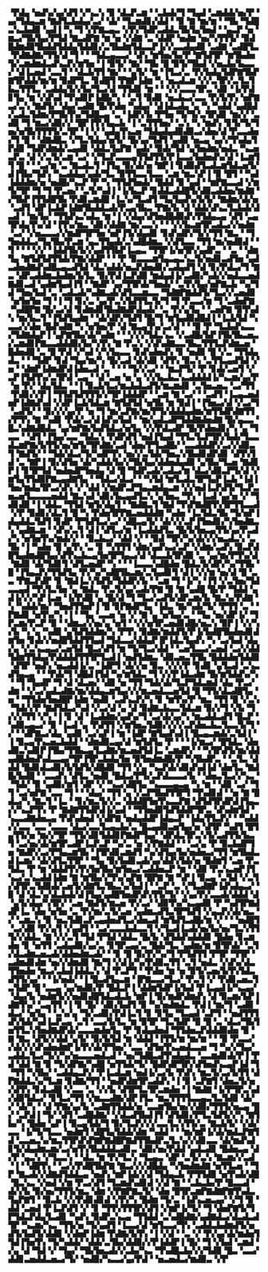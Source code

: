 ▝▛▟▄▝▅▟▚▞▄▞▟▜▝▞▚▃▚▝▉▝▟▃▛▃▆▝▝▃▙▟▞▜▝▜▄▟▝▃▆▟▟▞▅▞▛▝▄▞▜▟▄▃▆▝▇▟▜▃▙▟▄▞▃▞▝▟▞▝▜▃▆▟▊▞▟▟▝▝▉▝▇▝▆▞▆▝▝▜▙▝▜▟█▃▚▃▙▟▉▝▄▟▐▝▚▝▜▝▞▛▇▃▄▃▝▞▛▞▜▟▛▃▟▟▃▜▙▜▄▜▅▟▝▝▄▃▛▝▅▝▆▃▞▜▙▜▄▞▛▜▟▝▇▃▟▛▇▝▆▝▅▝▞▟▇▝▃▝▟▟▛▝▅▟▆▝▅▞▚▜▜▜▞▝▉▟█▟▆▟▉▜▙▟▟▜▟▟▄▜▟▟▊▞▃▜▙▟▆▜▟▃▃▛▐▞▞▃▃▟▄▟▉▝▃▟▇▝▃▟█▜▃▝▛▟▇▟▇▞▜▜▞▟▝▜▝▝▝▜▟▃▄▃▃▞▝▟▚▝▆▜▅▞▙▞▛▝▇▜▟▜▛▝▆▜▙▟▅▜▞▃▆▟▆▟▃▟▚▃▛▞▆▜▅▝▐▝▉▜▞▝▇▞▝▜▙▝█▝▉▜▞▜▙▟▝▞▅▃▙▞▙▃▃▞▝▟▐▃▅▟▝▃▃▜▝▝▟▃▙▜▜▝▇▞▝▝▄▜▞▝▆▝▐▜▃▞▃▝▛▞▙▟▄▜▟▛▇▜▙▛▇▜▛▟▟▞▆▞▆▝▉▟▛▜▃▝▊▟█▜▝▛▇▛▐▟▆▝▚▝▅▃▟▃▆▝▞▞▃▜▛▞▃▜▃▜▙▃▜▜▜▃▝▃▟▟▄▜▞▞▙▞▜▃▞▟▝▜▜▟▊▝▆▝▝▝▞▞▃▃▃▜▛▃▝▟▊▝▐▞▛▟▊▜▄▝▆▝▞▟▚▟▝▜▚▟▊▛▐▟█▞▚▝▝▃▜▝▉▟▊▝▅▃▙▃▞▃▃▝▛▞▙▜▚▝▅▛▇▃▞▃▚▝▇▟▜▞▝▟▄▞▃▟▇▝█▞▛▟▅▝▚▟▄▞▝▟▐▟▃▟▄▝▄▝▚▝▚▟▟▝▄▟█▟▞▃▟▃▜▟▆▞▛▜▙▜▚▞▜▟█▃▄▝▃▝▐▟▛▞▙▝▛▜▅▝▜▞▜▞▃▜▛▟▊▝▆▞▞▝▃▟▉▝▜▝▆▃▞▟▉▞▞▝█▛▐▜▚▜▄▃▙▝▐▝▃▜▜▜▅▞▝▃▚▝▚▝▆▟▚▝▊▜▞▜▞▜▅▞▅▜▙▜▜▜▜▞▃▜▛▝▐▝▞▝▄▟▄▜▚▃▅▝▜▟▄▟▄▟▉▟▉▃▞▟▅▞▟▝▛▃▃▟▅▞▜▝█▝▝▟▇▟█▃▝▞▜▃▜▟▄▞▅▜▞▝█▞▄▞▜▟▜▝▄▟▉▝▅▃▄▝▄▞▞▜▚▟▄▜▛▟▉▝▜▟▛▟▆▟▞▃▄▟▊▝▟▟▃▜▄▛▇▝▄▟▞▝▉▟▞▜▟▝▄▜▅▟▆▞▅▟▃▝▚▃▅▃▛▃▝▟▝▞▃▜▞▃▆▝▃▞▝▞▜▃▛▃▃▃▄▜▜▟▜▜▞▛▐▃▃▞▙▟▅▟▚▞▟▝▐▃▆▜▜▝█▝▝▝▃▞▆▝▃▝▇▃▟▃▜▝▐▜▄▝▉▞▟▞▅▝▇▛▐▝▊▟▉▟▜▃▟▃▆▜▟▃▅▜▞▟▐▜▙▞▜▟▚▝▚▃▟▟▄▞▄▟▞▜▃▝▉▜▜▃▃▜▃▃▝▃▆▝▆▃▚▛▐▝▉▝█▜▝▝▚▟▐▟▟▟▆▞▅▝▅▟█▞▚▃▛▝▛▝▚▝▜▜▟▜▅▟▞▝█▟▟▝▉▝▄▟▝▝▆▛▇▃▃▟▝▞▆▜▞▜▛▝▜▝▜▝▛▃▅▞▝▃▜▞▚▟▐▝▐▞▙▃▛▝▊▟▟▃▟▟█▜▞▟▉▃▟▟▅▞▆▟▇▝▞▜▙▛▐▜▜▟█▜▙▝▛▟▊▃▆▟█▝▐▃▚▞▜▃▟▜▝▜▄▜▄▟▚▞▙▜▞▝▇▟▆▞▟▞▅▝▃▟▜▝▟▛▐▃▙▛▐▟▇▜▙▟▟▃▟▞▛▃▄▜▙▃▝▛▇▞▙▝▟▝▟▟▞▟▚▃▜▃▙▟▞▟▃▟▝▝▆▞▙▞▝▜▜▟▚▃▚▟▃▝▆▝▐▝▞▟▄▞▟▜▅▟█▟▉▟▚▜▜▟▄▃▄▝▟▜▝▃▄▜▛▟▄▜▚▞▟▝▐▜▚▞▆▃▝▟▊▞▟▟▇▝▆▞▃▃▚▝▝▝▞▞▙▃▆▜▛▃▟▃▞▞▅▟▆▝▃▞▝▞▅▃▃▃▞▞▆▟▛▜▛▜▅▝▅▛▐▜▞▟▄▟▊▝▊▟▚▟▛▞▜▞▞▜▜▝▇▃▝▝▜▜▅▟▟▃▞▜▄▜▙▞▛▃▆▝▄▃▜▜▄▟▞▃▚▟█▟▆▃▝▞▟▜▃▃▝▜▜▝▆▞▅▟▉▟▝▝▜▝▝▝▝▞▞▝▐▟▟▜▙▜▞▞▄▟▜▜▙▛▐▃▄▃▝▜▜▛▐▞▅▜▛▞▄▟▛▃▝▝▃▝▝▟▆▜▄▝▇▜▟▜▟▜▜▟▞▛▇▞▟▟▛▝▝▝▛▝▉▃▃▃▆▜▄▃▄▃▚▃▜▞▅▟▊▃▟▜▅▝▄▟▃▟▅▟▇▟▚▟█▃▄▃▟▜▟▝▟▃▚▟▟▞▅▃▛▟▅▟▊▞▃▟▄▟▜▝▟▝▊▞▛▟▃▞▜▝▇▃▝▟▛▃▟▟▆▃▙▟▆▞▙▜▃▝▉▞▛▟▐▃▛▟▉▝▆▟▄▟▐▞▃▟▉▞▚▟▞▞▅▟▃▃▅▟▇▟▊▃▟▝▄▟▆▜▄▟▐▜▝▝▇▟▛▝▄▞▜▜▛▟▞▜▅▟▞▝▃▜▚▜▄▞▅▛▇▃▙▝▚▞▜▟▝▜▅▞▙▟▝▃▝▃▟▃▟▞▚▟▇▃▟▞▟▜▃▃▆▃▃▝▜▟▇▛▇▟▟▜▞▜▃▞▞▃▅▟▉▝▅▜▅▜▅▝▜▝▐▝▜▝▊▞▃▝▄▞▛▃▚▜▟▜▜▃▜▞▜▝▜▝▛▃▃▞▆▝▜▝▃▟▅▛▇▝▚▟█▛▇▝█▞▃▞▟▝▊▟▆▟▊▜▙▟▇▟▛▟▄▟▞▝▃▝▛▞▄▜▄▝▝▃▅▛▇▝▉▜▚▟▚▝▆▞▙▃▜▝▐▜▟▜▄▟▆▝▝▟▞▟▛▞▜▟▜▝█▞▜▝▆▜▄▟▉▟█▟▐▝▐▃▙▜▟▝▚▃▃▞▞▟▅▝█▟▚▟▇▝▚▝▅▜▅▞▛▝▟▝▇▃▄▜▚▞▃▞▟▝▝▝▉▝▛▝▜▃▙▟▚▃▃▞▜▟▇▟▄▛▐▝▄▛▇▜▙▞▟▞▚▟▆▝▝▝▞▞▞▜▟▃▚▃▝▞▃▟█▞▙▛▐▜▙▜▙▃▅▃▞▃▆▟▊▛▇▃▃▟▟▟▉▞▙▞▚▜▚▝▇▝▛▃▚▝▞▟▚▟▇▃▃▜▙▃▜▜▜▃▛▟▆▃▅▝█▟▅▟█▝▃▝█▝▛▟▝▞▚▟▝▞▚▜▄▃▃▝▊▟▚▟▅▟▚▝▊▝▅▟▉▝█▝▞▃▝▜▜▟▄▟▃▝▝▝▜▟▛▝▊▟▝▜▄▞▆▞▚▝█▞▃▟▝▟▞▟▊▝▟▜▚▝▉▃▚▝▃▜▜▃▄▟▜▟▝▞▅▝▝▟▆▛▐▟▆▟▛▟▐▟▅▃▟▝▃▝▝▝▝▜▞▞▃▞▝▝▆▃▛▜▞▝▛▝▊▟▞▃▅▜▝▞▃▛▐▜▟▜▚▞▃▜▛▟▝▃▄▝▝▟▝▃▅▝▅▝▄▝▞▞▙▃▙▃▚▃▟▟▟▟▐▞▚▃▆▞▄▞▛▝▅▝▛▞▝▟▄▜▟▃▝▝▐▝▉▃▙▜▃▞▆▃▙▟▃▟▜▞▆▃▆▟▊▝▃▜▅▃▅▃▝▃▞▜▜▝▛▟▊▞▞▛▐▝▜▜▟▜▟▜▜▜▞▞▜▛▐▟▟▟▛▝▝▃▆▝▇▝▃▞▝▝▃▟▜▝▐▃▄▃▅▟▅▛▐▟▇▟▚▟▝▞▟▛▐▃▙▜▟▃▆▝▇▜▟▜▟▝▅▜▙▝▆▝▉▟▐▝▐▜▅▃▞▟▝▞▃▞▜▝▃▟▜▞▝▝▉▞▞▞▄▞▛▝▅▝▜▝▆▞▃▛▇▞▆▞▛▜▞▟▟▟▄▟▆▞▆▜▜▟▛▟▇▜▜▞▛▜▚▝▇▝▚▟▊▝▛▟▞▃▞▟▐▟▚▞▙▟▝▝▆▞▄▟▃▟▛▜▟▟▇▟▅▟▇▝█▞▄▃▃▝█▃▚▟▇▟█▟▃▝▄▞▆▛▇▞▙▟▜▟▃▞▅▜▄▝▞▞▛▟▃▟▛▝█▞▛▟▅▟▊▞▚▝▄▝▜▃▃▝▝▟▜▝▐▜▄▞▃▃▝▜▟▃▚▝▛▟▛▟▜▝▅▟▐▜▄▟▝▜▜▃▜▃▛▜▛▞▙▟▞▜▃▃▟▃▆▛▇▞▙▜▜▞▅▞▆▜▞▜▛▟▇▞▃▟▝▟▅▞▛▜▃▟█▞▝▃▃▟▟▟▛▞▃▞▞▟▉▃▜▝▇▟▜▞▝▝▜▟▞▟▃▞▜▞▚▟▛▜▚▝▅▞▞▃▜▟▞▜▅▃▚▜▙▟▊▟▛▟▊▝▟▜▚▜▟▝▃▝▇▛▐▝▉▞▟▜▅▝▟▞▚▟▟▞▙▞▞▜▙▜▄▞▟▟▅▟▄▟▉▝▄▜▙▞▜▃▅▝▇▟▊▛▐▝▊▜▛▜▟▝▅▟▅▟▛▜▅▟▄▝▟▝█▝▜▟▛▃▟▞▃▟▃▞▆▝▟▃▞▟▉▃▛▜▞▟▝▞▆▜▄▜▜▟▉▛▇▃▄▟▇▜▄▝▝▜▟▃▞▟▃▞▝▝▚▜▟▝▆▜▃▟▃▜▛▜▄▛▐▃▙▝▐▟▐▜▅▞▆▟▄▜▛▃▞▟▚▝▞▝▟▟▝▞▆▟▛▃▛▜▄▃▆▟▄▃▆▝▞▞▅▟▐▃▛▟▜▞▜▃▛▃▅▃▅▜▃▃▃▃▅▟▟▝▇▃▚▟▝▟▊▞▙▃▄▟▜▃▚▝▄▜▅▃▝▜▚▝▐▃▟▝▄▞▅▝▞▝▜▟▊▟▉▝▐▝▟▟▃▝▜▜▟▝▆▜▞▟▄▜▝▝▇▟▇▃▜▝▇▟▝▜▚▛▇▟█▜▚▜▛▜▜▃▃▟▝▞▛▝▉▟▊▞▟▃▜▝█▝▚▝▛▟▅▜▛▛▇▃▅▟▟▟▇▝▚▟▅▝▐▃▜▟▃▜▙▝▜▞▅▛▐▟▄▟▟▃▜▟▜▝▊▟▛▝▛▜▟▜▃▞▃▞▝▟█▃▄▜▞▝▟▞▞▞▃▛▐▜▅▟▊▞▚▜▅▟▇▃▚▝▄▟▇▃▆▝▝▟▚▞▃▜▝▟▐▝▟▜▃▞▆▝▐▃▟▟▟▜▃▝█▞▙▜▅▃▄▜▜▞▄▞▛▃▟▞▚▝▅▜▅▜▚▞▆▟▞▞▝▝▉▃▙▃▞▝▟▟▝▞▝▝▉▟▝▜▛▞▚▞▟▞▞▞▅▃▟▃▚▝▃▜▙▝▐▝▚▟▅▝█▝▄▜▚▝▃▝▊▝▚▜▜▜▝▟▆▞▄▟▚▃▞▃▛▝▞▟▆▞▃▟▚▝▉▃▛▟█▜▄▟▆▟█▜▄▞▟▜▚▃▙▃▄▜▅▜▛▜▄▃▞▟▝▟▃▃▙▜▛▟▉▝▃▝▄▞▆▞▛▜▚▞▟▝▇▟▉▝▟▞▜▟▊▜▝▟▜▃▅▟▛▝▚▝▝▝▐▃▃▃▚▟█▟▅▝█▟▃▜▞▟▛▞▚▞▜▜▙▝█▝▐▜▄▃▛▞▜▜▟▜▄▝▛▞▚▞▚▟█▜▙▃▆▞▃▜▄▟▊▜▝▟▐▝▞▞▆▝▅▞▟▝█▝▃▃▝▛▇▃▛▟▛▝▊▝▇▟▐▃▚▜▟▜▞▜▟▟▛▞▙▝▝▃▆▝▜▝▐▞▚▝▐▜▝▞▃▜▅▞▜▟▃▃▄▟▝▜▚▜▃▜▅▝▄▝▇▟▃▝▛▃▜▞▄▞▃▟▞▛▇▝▉▝▇▝▄▟█▝█▞▛▝▜▟▟▝▄▟▐▞▞▞▚▛▐▃▅▝▐▞▛▟█▝▄▝█▞▟▝▜▝▜▃▞▃▟▜▞▟▛▃▆▞▙▝▇▃▚▞▛▟▇▝▚▝▚▟▟▞▆▞▝▜▅▟▜▜▅▛▐▝█▝▊▛▇▟▛▜▄▝▐▟▃▝▇▞▚▟▞▜▞▝▛▜▜▝▃▝▝▛▇▟▊▝▅▜▚▞▚▝▐▝▝▜▄▝▃▃▅▝▅▝▞▝▇▝▄▝▅▜▄▞▃▝▝▜▄▝▅▞▟▛▐▞▝▜▛▃▆▞▛▃▛▝▉▝▝▟▆▃▞▞▅▞▄▝▅▜▝▝▞▞▅▜▛▃▅▟▊▟█▞▅▃▚▝▉▛▐▝▞▞▚▞▙▝▚▝▄▝▚▟▉▝▄▜▟▜▟▟▆▞▚▝▛▜▚▝▉▟▇▞▆▟▟▜▞▛▐▞▙▟█▜▙▟▅▟▊▟▆▜▅▝▊▟▞▞▅▟█▜▟▟▜▜▄▟▝▜▟▃▃▞▟▟▄▛▐▛▐▟▃▜▄▟▚▝▚▝▃▞▙▟▝▟▄▞▄▝▞▃▚▃▄▃▞▃▅▜▟▝█▃▞▟▜▝▆▝▜▞▜▃▞▟▟▝▝▃▅▜▃▃▞▃▅▟▝▃▞▞▟▟▜▟▆▜▜▟▄▞▛▟▟▟▟▜▜▜▛▜▃▟▐▝▅▟▜▟▆▃▝▟▉▃▅▃▜▜▙▝█▟▟▟▅▜▟▟▉▝▟▜▛▝▅▟▚▝▅▃▟▟▐▞▃▝▐▟▛▜▝▟▞▞▅▝▉▃▝▞▞▞▛▝▊▟▊▝▄▜▃▟▝▃▚▃▟▜▄▃▄▝▝▝▛▟▞▜▝▟█▟▐▜▟▝▚▞▆▜▟▃▝▜▝▞▞▛▐▟▃▟▆▝█▞▆▜▟▟▚▞▚▝▝▜▝▜▄▟▛▝▜▝▟▝▟▃▅▞▝▟▉▝▅▝▜▜▝▜▟▞▟▞▜▃▛▜▟▃▆▟▝▟▄▝▛▃▞▟▆▝▝▞▃▞▄▟▃▟▇▞▆▞▟▟▄▃▆▜▄▞▞▞▆▃▅▟▃▃▅▜▟▝█▝▜▜▞▟▃▟█▜▄▝▅▝▝▜▜▟▅▜▅▟█▛▐▟▆▝▅▟▊▝▃▟▚▃▛▞▚▝▊▝▆▜▚▞▛▝▆▃▝▜▜▝█▝▞▃▚▝▜▟▞▞▛▝▇▟▜▟▃▞▚▟▝▞▃▞▟▝▄▝▟▝▉▟▇▃▙▃▃▜▟▃▆▝▉▞▞▜▝▞▙▝▜▞▞▞▜▜▝▞▚▝▐▝▊▝▟▝▐▃▟▟▆▞▄▟▚▞▜▝▃▞▟▞▄▞▚▝▆▃▟▟▃▟▜▝█▃▛▝▚▟▉▃▄▃▞▝▉▝▐▃▟▝▄▝▛▟▜▜▝▞▆▜▅▃▜▟▉▞▞▞▞▃▛▟▅▃▙▃▜▃▃▜▞▜▝▞▝▝▟▛▇▃▞▟▄▝▄▟▊▝▃▞▄▛▐▝▆▝▐▟▛▝▇▜▄▟▚▟▐▝█▃▄▃▆▟▞▃▜▟▐▝▐▝▉▃▄▜▚▃▅▃▙▟▟▝▝▟▆▟▉▃▄▞▟▝▆▜▟▜▄▝▛▝▝▝▐▞▆▃▞▝█▜▟▃▝▟▅▟▉▃▚▟▊▛▐▜▙▞▜▜▙▃▄▜▃▟▇▞▆▃▅▟▜▟▐▃▝▃▆▟▛▞▝▝▚▜▛▟▜▞▆▞▟▟▄▟█▟▅▟▚▟▃▃▄▞▜▛▐▜▛▃▙▟▄▜▅▝▉▜▅▟▆▟█▞▛▝▚▜▙▟▛▃▝▝▃▜▃▝▟▟▟▝█▟▊▟▃▟▊▞▙▜▟▜▞▟█▟▉▝▜▜▝▞▄▝▚▃▛▟▞▟▊▟▚▟▐▟▝▟▅▜▃▝▇▟█▞▙▟█▝▝▃▃▟▚▝▟▜▃▝▅▟▊▝█▟▃▞▛▜▞▃▛▟▃▃▃▞▙▝▝▟▅▃▜▃▞▞▚▃▝▝▜▟▞▝▉▝▄▟▉▞▆▜▝▟▛▝▞▝▚▃▞▟█▜▄▝▚▃▃▃▄▃▄▝▚▝▆▝▝▟▉▝▃▞▝▜▜▝▃▞▅▛▇▝▃▃▝▜▝▝▝▟▄▞▝▜▜▝▄▝▞▃▛▜▙▟▜▜▛▜▝▜▚▟▊▟▝▝▅▝▇▝█▟▃▞▚▝▇▃▜▝▐▃▝▝▊▞▆▃▜▞▞▃▝▟▟▟█▜▅▜▚▃▃▛▇▝▟▜▟▜▛▟▛▟▐▜▄▃▞▞▚▃▛▜▚▝▛▝▇▟▇▜▜▟▛▟▐▞▄▟▝▝▜▜▅▟▉▜▟▜▟▟▛▜▛▃▝▟▚▟▆▜▟▝▚▃▃▟▇▟▅▃▄▝▛▟▚▟▅▟▝▞▟▛▇▝▅▟▄▟▟▛▐▟▄▃▛▝▐▟▄▜▜▃▛▞▝▝▚▟▟▞▞▃▃▝▃▃▝▃▃▃▝▟▃▞▃▃▜▃▄▃▙▞▃▝█▃▄▟▉▃▅▜▄▞▅▝▟▜▛▝▚▟▜▝█▜▄▜▜▞▅▝▆▞▞▜▛▝▜▜▞▟▊▜▟▟▊▛▇▟▛▜▄▞▝▟▛▟▃▜▛▃▚▜▞▃▟▜▜▞▙▃▜▝▃▞▅▞▟▞▆▜▛▃▟▛▐▃▛▃▛▝▚▞▃▝▅▝▞▛▇▟▟▝▝▝▃▞▄▝▛▝▉▃▙▟▛▜▅▝▇▟▛▞▃▞▛▜▄▃▆▜▙▝▐▜▛▟▊▃▆▟▜▝▚▞▟▜▄▞▙▞▅▟▅▃▞▜▜▝▆▜▙▟▃▟▐▃▆▞▝▟▞▟▜▃▜▜▛▝▝▜▄▝▉▞▙▟▊▃▟▞▄▞▟▟▚▜▟▞▅▝█▟▆▜▝▃▅▝▛▃▜▟▃▝▛▝▆▝▟▟▟▜▚▜▚▜▅▜▙▞▆▜▅▃▞▃▟▟▅▃▛▝▆▝▝▟▉▝▛▃▚▃▅▛▐▜▚▃▞▃▚▃▟▟▐▟▆▝▇▝▆▜▙▞▞▜▚▞▄▛▇▝█▛▇▝▇▝▚▛▐▝▉▃▄▝▃▜▟▝▞▃▜▞▟▜▛▃▜▟▉▟▞▃▅▜▞▟▇▜▃▜▙▃▚▞▙▟▐▝▝▃▛▝▃▝▞▜▃▟▇▛▐▟▚▟▄▃▞▝▉▝▟▝▟▃▚▞▟▃▙▟▞▟▐▜▄▞▄▟█▜▅▟▛▟▚▜▜▞▜▞▝▞▄▞▛▞▃▃▟▞▟▟▟▝▟▝▄▜▞▟▄▞▚▜▛▞▝▃▅▝▇▟▜▞▆▃▅▝▛▞▃▞▝▟▉▜▚▞▚▃▄▟▉▝▛▝▚▟▜▛▇▟▟▛▐▃▝▟▅▝▅▜▅▝▃▝▛▞▆▞▃▜▞▃▅▝▄▟▆▃▟▜▃▜▛▜▟▜▝▞▄▃▛▞▟▞▅▃▝▞▝▃▆▃▚▝▉▝▅▃▜▟▊▃▛▃▄▟▅▟▜▃▞▟▅▃▟▝▆▜▟▜▃▟█▞▆▝▞▝▝▝▅▟█▜▝▃▞▟▉▝▛▞▄▜▝▞▄▟▜▝▝▃▞▃▃▃▙▟▃▃▜▝▞▜▃▟▐▃▟▞▅▞▙▞▅▞▜▃▚▜▜▜▞▞▟▟▃▝▇▝▞▞▃▜▝▜▟▝▛▜▟▝▟▟▃▝█▞▙▝▟▜▟▟▚▟▟▟▊▝█▟▅▝▊▃▆▟▅▝▊▝▅▜▜▝▃▟▄▟▉▞▄▞▃▝▊▜▛▃▄▞▃▝█▟▞▜▃▝▄▟▆▞▆▝▉▜▛▟▞▝▃▜▞▟▃▟▆▃▅▃▟▞▟▟▅▟▆▃▟▞▝▝▊▝█▝▉▞▛▞▚▞▜▝▛▜▟▜▜▝▛▜▛▝▜▜▛▝▃▟▆▟▊▟▆▝▅▞▞▟▆▟▉▝▇▞▜▝▞▟▐▞▚▞▛▟▉▃▜▜▝▃▜▝▅▟▃▝▞▟▚▞▟▃▜▜▅▟▅▝▆▃▞▃▙▟▐▟▟▃▚▝▟▝▛▃▛▜▝▝▛▟▅▝▆▝▅▝▉▜▞▃▅▞▙▜▚▜▟▃▟▜▜▞▄▞▝▝▐▞▅▟▞▝▐▝█▃▟▜▄▃▆▝▐▛▇▃▃▞▜▃▞▝▛▃▜▝▞▝▛▟▊▃▅▃▜▃▜▟▛▝█▝▃▃▄▝▄▞▆▟▉▞▛▝█▟▃▛▐▝▟▟▆▜▟▛▐▞▙▟▝▛▐▃▄▟▐▞▚▃▄▞▝▟▄▞▙▝▅▟▆▜▞▞▅▟▊▟█▜▟▃▟▃▙▝▆▛▐▝▉▞▆▟▛▟▆▟▚▝▟▝▉▃▆▞▙▛▐▟▇▜▚▞▝▃▄▜▜▝▐▝▊▝█▞▝▟▊▞▙▟▜▝▉▝▚▞▅▟▆▟▃▝▛▟▐▝▆▞▜▝▃▟▉▝▟▃▞▝▅▜▄▝▝▃▚▞▄▝▜▞▃▟▊▞▛▟▐▃▜▝▊▝▊▜▄▝▜▃▄▟▝▃▛▜▝▝▅▟▜▜▜▟▚▜▟▞▚▟▐▃▛▃▄▝▃▜▝▃▃▞▙▜▃▝▆▝▉▜▛▝▜▃▜▟▛▝▉▝█▝▃▝▟▃▞▜▙▜▅▜▜▃▚▜▅▟▇▟▛▟▞▃▃▃▆▟▅▜▄▝▛▝▊▟▄▟▅▟▝▜▜▟▅▃▛▟▟▟▉▟▅▝▉▝▇▝▇▃▝▟▜▞▞▟▟▝▄▜▞▝▉▞▙▜▟▝▆▝▟▟▟▝▐▜▜▞▆▝▆▞▆▝▝▝▉▝▛▃▃▞▞▟▞▞▞▟▚▟▅▟▆▛▐▞▛▞▟▞▛▜▅▞▝▃▃▝▟▜▅▜▚▃▅▟▃▃▅▝▜▝▚▞▞▜▄▞▃▟▟▃▜▃▞▜▞▞▚▞▅▃▃▃▅▟▃▟▝▝▅▞▜▟█▃▟▜▚▟▄▟▃▝▃▃▆▟▊▟▞▛▐▝▛▟▝▟▟▝▇▝▉▝▜▞▟▛▇▞▚▟█▝▅▜▜▟▞▜▞▝█▟▛▟▛▜▛▞▟▜▅▟▚▃▄▛▐▟▝▜▝▜▜▝▚▜▙▞▝▃▟▟▄▃▛▞▝▛▐▃▟▃▆▝▅▟▐▞▃▞▙▝▛▟▚▝▆▃▜▞▃▞▙▜▜▝▟▛▇▟▟▃▚▞▜▃▆▝▊▟▇▞▜▜▝▝▅▟▛▟▆▜▛▃▟▟▚▝▐▝▉▝▃▛▇▜▝▟▅▃▜▞▅▞▟▜▚▝▊▟▃▟█▝▞▃▃▝▃▝▞▞▙▝▟▜▛▜▃▜▛▃▆▟▅▝▐▝▇▟▇▝▐▞▛▜▛▃▚▟▞▟▉▜▟▃▞▝▊▜▃▞▜▜▝▞▆▃▃▟▇▞▟▛▐▜▃▝▆▃▜▜▜▜▃▃▄▃▜▃▜▟▉▝▟▞▞▝▟▞▚▝▝▟▝▛▇▞▄▞▙▝▃▟▇▜▜▟▟▞▅▝▃▃▆▜▙▞▅▞▞▟▉▞▜▜▜▞▅▃▄▝█▞▝▃▛▟▐▝▜▞▝▟▜▝▃▟█▟▇▞▝▞▟▃▟▜▙▟▐▜▝▟▜▟▊▞▛▜▃▜▟▜▞▞▚▝▇▜▙▞▚▝█▟▅▝▄▛▐▝▉▃▄▜▟▞▜▝▉▞▜▃▛▞▞▞▃▃▜▃▚▜▜▞▃▝▇▃▙▜▞▝▞▟▞▃▃▝▐▞▜▞▜▃▃▝▅▟▆▜▝▟█▜▄▜▟▟▞▟▆▝▚▟▟▝▝▝▆▞▆▛▐▞▟▞▆▟▃▛▇▜▟▝▃▃▅▃▚▞▆▃▜▜▛▟▚▛▇▛▇▟█▛▇▟▜▜▙▟▛▃▜▃▚▞▞▟▊▃▃▝▟▞▆▟▚▟▊▜▞▟▄▟▆▃▆▞▃▞▅▜▚▜▙▟▟▟▃▟▊▃▝▟▉▞▅▞▛▟▟▝▄▟▃▟▊▝█▟▅▃▄▝▟▞▛▝▄▃▚▝▞▜▃▃▚▝▝▟▃▝▆▝▛▞▜▃▚▝▜▃▄▃▝▟▛▝▃▜▞▃▚▝▇▃▆▞▞▃▟▝▐▝▝▟█▜▚▝▝▃▞▞▛▟█▜▙▛▇▝▇▃▞▞▞▟█▟▄▝▚▜▅▟▆▟▇▝▅▜▜▃▅▝▝▜▛▝▇▃▟▞▞▟▇▟▜▟▟▃▄▝▅▟▚▝▆▛▐▟▞▞▟▝▜▟▄▃▙▝▛▜▜▟▉▝▅▜▚▟▞▟█▝█▃▚▃▝▞▅▟▝▞▆▝▛▃▞▟▜▝▜▃▆▟▚▟▊▟▝▞▟▝▇▝▝▃▙▃▙▞▛▝█▃▃▟▝▟▞▞▙▝▉▞▅▞▜▜▜▞▆▃▝▟▆▝▞▛▇▛▇▃▜▞▝▟▅▝█▜▛▃▆▛▇▟▇▛▇▜▚▟▃▜▄▛▇▜▝▝▉▃▙▝▞▞▛▟▊▟▊▟▝▞▛▞▚▝█▟▆▝▜▞▃▝▐▟▚▃▅▃▄▞▝▞▜▝▉▝▟▟▝▃▅▟▝▛▐▃▛▟▜▝▞▝▊▝▜▜▚▜▜▜▛▞▟▜▝▞▆▛▐▞▜▞▝▜▝▟▅▛▇▜▞▜▛▜▟▃▛▟▄▜▃▟▊▝▚▟▚▝▉▟▛▃▚▃▄▝▜▜▟▟▝▃▚▟█▟▇▞▄▟▇▟▃▞▟▃▟▃▟▜▛▝▚▃▆▞▚▃▝▜▜▞▅▝▜▞▄▟▜▝▐▃▃▞▟▝▆▜▃▃▞▜▚▝▃▟▟▃▙▟▆▟▜▞▅▟▜▞▙▟▜▞▟▟▉▝▞▟▅▛▐▟▆▝▛▟▇▞▙▜▚▝▐▝▞▟▝▝▃▝▞▝▛▞▄▞▟▞▆▟▅▜▜▟▐▜▅▜▚▝▜▞▚▟▟▞▝▟▟▞▃▜▙▞▟▟▉▞▞▛▐▟▟▛▐▝█▞▝▜▝▞▙▟▝▃▆▟▝▞▄▝▟▝▜▟▝▞▝▜▄▞▝▜▙▜▅▃▟▞▞▃▙▞▚▃▝▜▚▟█▃▙▞▞▞▜▟▉▝█▃▝▃▃▞▟▟▊▃▅▟▟▃▅▃▞▜▞▝▅▟▉▞▚▃▃▞▄▞▛▟▝▝▅▃▅▟▃▞▆▟▉▃▝▞▛
